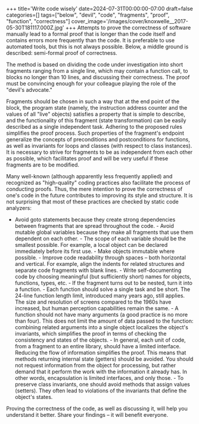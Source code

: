 +++
title='Write code wisely'
date=2024-07-31T00:00:00-07:00
draft=false
categories=[]
tags=["below", "devil", "code", "fragments", "proof", "function", "correctness"]
cover_image='/images/cover/knoxwelle__2017-05-30T181117.000Z.jpg'
+++
Attempts to prove the correctness of software manually lead to a formal proof that is longer than the code itself and contains errors more frequently than the code. It is preferable to use automated tools, but this is not always possible. Below, a middle ground is described: semi-formal proof of correctness.

The method is based on dividing the code under investigation into short fragments ranging from a single line, which may contain a function call, to blocks no longer than 10 lines, and discussing their correctness. The proof must be convincing enough for your colleague playing the role of the "devil's advocate."

Fragments should be chosen in such a way that at the end point of the block, the program state (namely, the instruction address counter and the values of all "live" objects) satisfies a property that is simple to describe, and the functionality of this fragment (state transformation) can be easily described as a single independent task. Adhering to the proposed rules simplifies the proof process. Such properties of the fragment's endpoint generalize the concepts of preconditions and postconditions for functions, as well as invariants for loops and classes (with respect to class instances). It is necessary to strive for fragments to be as independent from each other as possible, which facilitates proof and will be very useful if these fragments are to be modified.

Many well-known (although apparently less frequently applied) and recognized as "high-quality" coding practices also facilitate the process of conducting proofs. Thus, the mere intention to prove the correctness of one's code in the future contributes to improving its style and structure. It is not surprising that most of these practices are checked by static code analyzers:

- Avoid goto statements because they create strong dependencies between fragments that are spread throughout the code. - Avoid mutable global variables because they make all fragments that use them dependent on each other. - The scope of each variable should be the smallest possible. For example, a local object can be declared immediately before its first use. - Make objects immutable where possible. - Improve code readability through spaces – both horizontal and vertical. For example, align the indents for related structures and separate code fragments with blank lines. - Write self-documenting code by choosing meaningful (but sufficiently short) names for objects, functions, types, etc. - If the fragment turns out to be nested, turn it into a function. - Each function should solve a single task and be short. The 24-line function length limit, introduced many years ago, still applies. The size and resolution of screens compared to the 1960s have increased, but human perception capabilities remain the same. - A function should not have many arguments (a good practice is no more than four). This does not limit the amount of data passed to the function: combining related arguments into a single object localizes the object's invariants, which simplifies the proof in terms of checking the consistency and states of the objects. - In general, each unit of code, from a fragment to an entire library, should have a limited interface. Reducing the flow of information simplifies the proof. This means that methods returning internal state (getters) should be avoided. You should not request information from the object for processing, but rather demand that it perform the work with the information it already has. In other words, encapsulation is limited interfaces, and only those. - To preserve class invariants, one should avoid methods that assign values (setters). They often lead to violations of the invariants that define the object's states.

Proving the correctness of the code, as well as discussing it, will help you understand it better. Share your findings – it will benefit everyone.